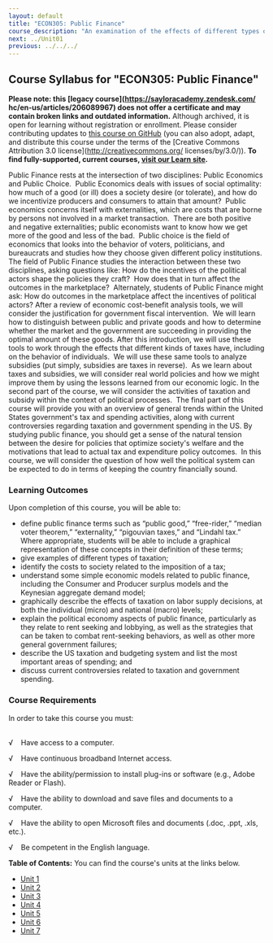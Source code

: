 ```yaml
---
layout: default
title: "ECON305: Public Finance"
course_description: "An examination of the effects of different types of tax and subsidy policies, and of government failure. Analyzes the effects of economic incentives on voters, government officials, economy and markets, macro-economic considerations in public finance and the trends in the US economy."
next: ../Unit01
previous: ../../../
---
```

Course Syllabus for "ECON305: Public Finance"
---------------------------------------------

**Please note: this [legacy course](https://sayloracademy.zendesk.com/
hc/en-us/articles/206089967) does not offer a certificate and may contain 
broken links and outdated information.** Although archived, it is open 
for learning without registration or enrollment. Please consider contributing 
updates to [this course on GitHub](https://github.com/saylordotorg/course_econ305) 
(you can also adopt, adapt, and distribute this course under the terms of 
the [Creative Commons Attribution 3.0 license](http://creativecommons.org/
licenses/by/3.0/)). **To find fully-supported, current courses, [visit our 
Learn site](https://learn.saylor.org).**

Public Finance rests at the intersection of two disciplines: Public
Economics and Public Choice.  Public Economics deals with issues of
social optimality: how much of a good (or ill) does a society desire (or
tolerate), and how do we incentivize producers and consumers to attain
that amount?  Public economics concerns itself with externalities, which
are costs that are borne by persons not involved in a market
transaction.  There are both positive and negative externalities; public
economists want to know how we get more of the good and less of the
bad.  Public choice is the field of economics that looks into the
behavior of voters, politicians, and bureaucrats and studies how they
choose given different policy institutions. The field of Public Finance
studies the interaction between these two disciplines, asking questions
like: How do the incentives of the political actors shape the policies
they craft?  How does that in turn affect the outcomes in the
marketplace?  Alternately, students of Public Finance might ask: How do
outcomes in the marketplace affect the incentives of political actors?
After a review of economic cost-benefit analysis tools, we will consider
the justification for government fiscal intervention.  We will learn how
to distinguish between public and private goods and how to determine
whether the market and the government are succeeding in providing the
optimal amount of these goods. After this introduction, we will use
these tools to work through the effects that different kinds of taxes
have, including on the behavior of individuals.  We will use these same
tools to analyze subsidies (put simply, subsidies are taxes in
reverse).  As we learn about taxes and subsidies, we will consider real
world policies and how we might improve them by using the lessons
learned from our economic logic. In the second part of the course, we
will consider the activities of taxation and subsidy within the context
of political processes.  The final part of this course will provide you
with an overview of general trends within the United States government's
tax and spending activities, along with current controversies regarding
taxation and government spending in the US. By studying public finance,
you should get a sense of the natural tension between the desire for
policies that optimize society's welfare and the motivations that lead
to actual tax and expenditure policy outcomes.  In this course, we will
consider the question of how well the political system can be expected
to do in terms of keeping the country financially sound.

### Learning Outcomes

Upon completion of this course, you will be able to:  

-   define public finance terms such as “public good,” “free-rider,”
    “median voter theorem,” “externality,” “pigouvian taxes,” and
    “Lindahl tax.”  Where appropriate, students will be able to include
    a graphical representation of these concepts in their definition of
    these terms;
-   give examples of different types of taxation;
-   identify the costs to society related to the imposition of a tax;
-   understand some simple economic models related to public finance,
    including the Consumer and Producer surplus models and the Keynesian
    aggregate demand model;
-   graphically describe the effects of taxation on labor supply
    decisions, at both the individual (micro) and national (macro)
    levels;
-   explain the political economy aspects of public finance,
    particularly as they relate to rent seeking and lobbying, as well as
    the strategies that can be taken to combat rent-seeking behaviors,
    as well as other more general government failures;
-   describe the US taxation and budgeting system and list the most
    important areas of spending; and
-   discuss current controversies related to taxation and government
    spending.

### Course Requirements

In order to take this course you must:  
  

√    Have access to a computer.

√    Have continuous broadband Internet access.

√    Have the ability/permission to install plug-ins or software (e.g.,
Adobe Reader or Flash).

√    Have the ability to download and save files and documents to a
computer.

√    Have the ability to open Microsoft files and documents (.doc, .ppt,
.xls, etc.).

√    Be competent in the English language.

**Table of Contents:** You can find the course's units at the links below.

- [Unit 1](https://legacy.saylor.org/econ305/Unit01/)
- [Unit 2](https://legacy.saylor.org/econ305/Unit02/)
- [Unit 3](https://legacy.saylor.org/econ305/Unit03/)
- [Unit 4](https://legacy.saylor.org/econ305/Unit04/)
- [Unit 5](https://legacy.saylor.org/econ305/Unit05/)
- [Unit 6](https://legacy.saylor.org/econ305/Unit06/)
- [Unit 7](https://legacy.saylor.org/econ305/Unit07/)
